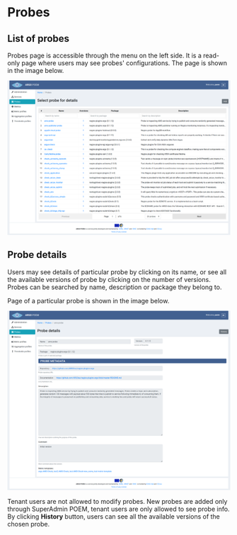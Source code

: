 # Probes

## List of probes

Probes page is accessible through the menu on the left side. It is a read-only page where users may see probes' configurations. The page is shown in the image below.

![Tenant Probes](figures/tenant_probes.png)

## Probe details

Users may see details of particular probe by clicking on its name, or see all the available versions of probe by clicking on the number of versions. Probes can be searched by name, description or package they belong to.

Page of a particular probe is shown in the image below.

![Tenant Probe Details](figures/tenant_probe_details.png)

Tenant users are not allowed to modify probes. New probes are added only through SuperAdmin POEM, tenant users are only allowed to see probe info. By clicking **History** button, users can see all the available versions of the chosen probe.
